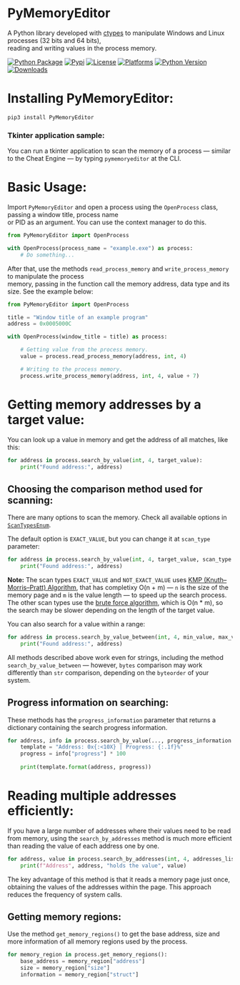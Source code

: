 # PyMemoryEditor

A Python library developed with [ctypes](https://docs.python.org/3/library/ctypes.html) to manipulate Windows and Linux processes (32 bits and 64 bits), <br>
reading and writing values in the process memory.

[![Python Package](https://github.com/JeanExtreme002/PyMemoryEditor/actions/workflows/python-package.yml/badge.svg)](https://github.com/JeanExtreme002/PyMemoryEditor/actions/workflows/python-package.yml)
[![Pypi](https://img.shields.io/pypi/v/PyMemoryEditor)](https://pypi.org/project/PyMemoryEditor/)
[![License](https://img.shields.io/pypi/l/PyMemoryEditor)](https://pypi.org/project/PyMemoryEditor/)
[![Platforms](https://img.shields.io/badge/platforms-Windows%20%7C%20Linux-8A2BE2)](https://pypi.org/project/PyMemoryEditor/)
[![Python Version](https://img.shields.io/badge/python-3.6%20%7C...%7C%203.11%20%7C%203.12-blue)](https://pypi.org/project/PyMemoryEditor/)
[![Downloads](https://static.pepy.tech/personalized-badge/pymemoryeditor?period=total&units=international_system&left_color=grey&right_color=orange&left_text=Downloads)](https://pypi.org/project/PyMemoryEditor/)

# Installing PyMemoryEditor:
```
pip3 install PyMemoryEditor
```

### Tkinter application sample:
You can run a tkinter application to scan the memory of a process — similar to the Cheat Engine — by typing `pymemoryeditor` at the CLI.

# Basic Usage:
Import `PyMemoryEditor` and open a process using the `OpenProcess` class, passing a window title, process name <br>
or PID as an argument. You can use the context manager to do this.
```py
from PyMemoryEditor import OpenProcess

with OpenProcess(process_name = "example.exe") as process:
    # Do something...
```

After that, use the methods `read_process_memory` and `write_process_memory` to manipulate the process <br>
memory, passing in the function call the memory address, data type and its size. See the example below:
```py
from PyMemoryEditor import OpenProcess

title = "Window title of an example program"
address = 0x0005000C

with OpenProcess(window_title = title) as process:

    # Getting value from the process memory.
    value = process.read_process_memory(address, int, 4)

    # Writing to the process memory.
    process.write_process_memory(address, int, 4, value + 7)
```

# Getting memory addresses by a target value:
You can look up a value in memory and get the address of all matches, like this:
```py
for address in process.search_by_value(int, 4, target_value):
    print("Found address:", address)
```

## Choosing the comparison method used for scanning:
There are many options to scan the memory. Check all available options in [`ScanTypesEnum`](https://github.com/JeanExtreme002/PyMemoryEditor/blob/master/PyMemoryEditor/win32/enums/scan_types.py).

The default option is `EXACT_VALUE`, but you can change it at `scan_type` parameter:
```py
for address in process.search_by_value(int, 4, target_value, scan_type = ScanTypesEnum.BIGGER_THAN):
    print("Found address:", address)
```

**Note:** The scan types `EXACT_VALUE` and `NOT_EXACT_VALUE` uses [KMP (Knuth–Morris–Pratt) Algorithm](https://en.wikipedia.org/wiki/Knuth%E2%80%93Morris%E2%80%93Pratt_algorithm), that has completixy O(n + m) — `n` is the size of the memory page and `m` is the value length — to speed up the search process. The other scan types use the [brute force algorithm](https://en.wikipedia.org/wiki/Brute-force_search), which is O(n * m), so the search may be slower depending on the length of the target value.

You can also search for a value within a range:
```py
for address in process.search_by_value_between(int, 4, min_value, max_value, ...):
    print("Found address:", address)
```

All methods described above work even for strings, including the method `search_by_value_between` — however, `bytes` comparison may work differently than `str` comparison, depending on the `byteorder` of your system.

## Progress information on searching:
These methods has the `progress_information` parameter that returns a dictionary containing the search progress information.
```py
for address, info in process.search_by_value(..., progress_information = True):
    template = "Address: 0x{:<10X} | Progress: {:.1f}%"
    progress = info["progress"] * 100
    
    print(template.format(address, progress))
```

# Reading multiple addresses efficiently:
If you have a large number of addresses where their values need to be read from memory, using the `search_by_addresses` method is much more efficient than reading the value of each address one by one.
```py
for address, value in process.search_by_addresses(int, 4, addresses_list):
    print(f"Address", address, "holds the value", value)
```
The key advantage of this method is that it reads a memory page just once, obtaining the values of the addresses within the page. This approach reduces the frequency of system calls.

## Getting memory regions:
Use the method `get_memory_regions()` to get the base address, size and more information of all memory regions used by the process.

```py
for memory_region in process.get_memory_regions():
    base_address = memory_region["address"]
    size = memory_region["size"]
    information = memory_region["struct"]
```
